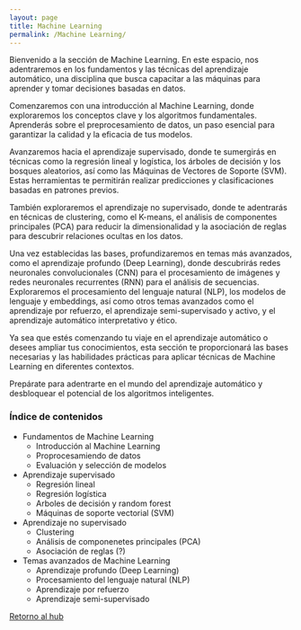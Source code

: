 ```yaml
---
layout: page
title: Machine Learning
permalink: /Machine Learning/
---
```


Bienvenido a la sección de Machine Learning. En este espacio, nos adentraremos en los fundamentos y las técnicas del aprendizaje automático, una disciplina que busca capacitar a las máquinas para aprender y tomar decisiones basadas en datos.

Comenzaremos con una introducción al Machine Learning, donde exploraremos los conceptos clave y los algoritmos fundamentales. Aprenderás sobre el preprocesamiento de datos, un paso esencial para garantizar la calidad y la eficacia de tus modelos.

Avanzaremos hacia el aprendizaje supervisado, donde te sumergirás en técnicas como la regresión lineal y logística, los árboles de decisión y los bosques aleatorios, así como las Máquinas de Vectores de Soporte (SVM). Estas herramientas te permitirán realizar predicciones y clasificaciones basadas en patrones previos.

También exploraremos el aprendizaje no supervisado, donde te adentrarás en técnicas de clustering, como el K-means, el análisis de componentes principales (PCA) para reducir la dimensionalidad y la asociación de reglas para descubrir relaciones ocultas en los datos.

Una vez establecidas las bases, profundizaremos en temas más avanzados, como el aprendizaje profundo (Deep Learning), donde descubrirás redes neuronales convolucionales (CNN) para el procesamiento de imágenes y redes neuronales recurrentes (RNN) para el análisis de secuencias. Exploraremos el procesamiento del lenguaje natural (NLP), los modelos de lenguaje y embeddings, así como otros temas avanzados como el aprendizaje por refuerzo, el aprendizaje semi-supervisado y activo, y el aprendizaje automático interpretativo y ético.

Ya sea que estés comenzando tu viaje en el aprendizaje automático o desees ampliar tus conocimientos, esta sección te proporcionará las bases necesarias y las habilidades prácticas para aplicar técnicas de Machine Learning en diferentes contextos.

Prepárate para adentrarte en el mundo del aprendizaje automático y desbloquear el potencial de los algoritmos inteligentes.

### Índice de contenidos

+ Fundamentos de Machine Learning
    + Introducción al Machine Learning
    + Proprocesamiendo de datos
    + Evaluación y selección de modelos
+ Aprendizaje supervisado
    + Regresión lineal
    + Regresión logística
    + Arboles de decisión y random forest
    + Máquinas de soporte vectorial (SVM)
+ Aprendizaje no supervisado
    + Clustering
    + Análisis de componenetes principales (PCA)
    + Asociación de reglas (?)
+ Temas avanzados de Machine Learning
    + Aprendizaje profundo (Deep Learning)
    + Procesamiento del lenguaje natural (NLP)
    + Aprendizaje por refuerzo
    + Aprendizaje semi-supervisado



[Retorno al hub](/)